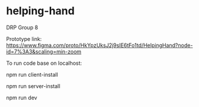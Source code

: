 # helping-hand

DRP Group 8

Prototype link: https://www.figma.com/proto/HkYpzUksJ2j9sIE6tFo1td/HelpingHand?node-id=7%3A3&scaling=min-zoom

To run code base on localhost:

npm run client-install 

npm run server-install 

npm run dev
